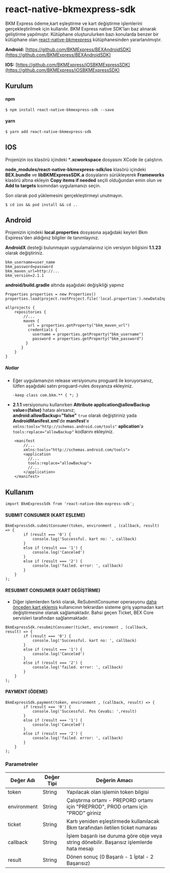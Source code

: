 # react-native-bkmexpress-sdk
BKM Express ödeme,kart eşleştirme ve kart değiştirme işlemlerini gerçekleştirilmek için kullanılır. BKM Express native SDK'ları baz alınarak geliştirme yapılmıştır. Kütüphane oluşturulurken bazı konularda benzer bir kütüphane olan [react-native-bkmexpress](https://github.com/kubilaytural/react-native-bkmexpress) kütüphanesinden yararlanılmıştır.

**Android:** [https://github.com/BKMExpress/BEXAndroidSDK](https://github.com/BKMExpress/BEXAndroidSDK)

**IOS:** [https://github.com/BKMExpress/iOSBKMExpressSDK](https://github.com/BKMExpress/iOSBKMExpressSDK)

## Kurulum

#### npm
```$ npm install react-native-bkmexpress-sdk --save```
#### yarn
```$ yarn add react-native-bkmexpress-sdk```

## IOS

Projenizin ios klasörü içindeki ***.xcworkspace** dosyasını XCode ile çalıştırın.

**node_modules/react-native-bkmexpress-sdk/ios** klasörü içindeki **BEX.bundle** ve **libBKMExpressSDK.a** dosyalarını sürükleyerek **Frameworks** klasörü altına ekleyin **Copy items if needed** seçili olduğundan emin olun ve **Add to targets** kısmından uygulamanızı seçin.

Son olarak pod yüklemesini gerçekleştirmeyi unutmayın.

```
$ cd ios && pod install && cd ..
```

## Android

Projenizin içindeki **local.properties** dosyasına aşağıdaki keyleri Bkm Expiress'den aldığınız bilgiler ile tanımlayınız.

**AndroidX** desteği bulunmayan uygulamalarınız için versiyon bilgisini **1.1.23** olarak değiştiriniz.

```
bkm_username=user_name
bkm_password=password
bkm_maven_url=http://...
bkm_version=2.1.1
```

**android/build.gradle** altında aşağıdaki değişikliği yapınız

```
Properties properties = new Properties()
properties.load(project.rootProject.file('local.properties').newDataInputStream())

allprojects {
    repositories {
        //...        
        maven {
          url = properties.getProperty("bkm_maven_url")
          credentials {
            username = properties.getProperty("bkm_username")
            password = properties.getProperty("bkm_password")
         }
       }
    }
}
```
##### Notlar
* Eğer uygulamanızın release versiyonunu proguard ile koruyorsanız, lütfen aşağıdaki satırı proguard-rules dosyanıza ekleyiniz.

    ```-keep class com.bkm.** { *; }```

* **2.1.1** versiyonunu kullanırken **Attribute application@allowBackup value=(false)** hatası alırsanız;</br>
**android:allowBackup="false"** ```true``` olarak değiştiriniz yada **AndroidManifest.xml**'de **manifest**'e ```xmlns:tools="http://schemas.android.com/tools"``` **aplication**'a ```tools:replace="allowBackup"``` kodlarını ekleyiniz.


```
    <manifest 
        //...
        xmlns:tools="http://schemas.android.com/tools">
        <application
          //...
          tools:replace="allowBackup">
          //...
        </application>
    </manifest>
```


## Kullanım
```import BkmExpressSdk from 'react-native-bkm-express-sdk';```


#### SUBMIT CONSUMER (KART EŞLEME)
```
BkmExpressSdk.submitConsumer(token, environment , (callback, result) => {
        if (result === '0') {
            console.log('Successful. kart no: ', callback)
        }
        else if (result === '1') {
            console.log('Canceled')
        }
        else if (result === '2') {
            console.log('failed. error: ', callback)
        } 
    }
);
```

####  RESUBMIT CONSUMER (KART DEĞİŞTİRME)
* Diğer işlemlerden farklı olarak, ReSubmitConsumer operasyonu <u>daha önceden kart eklemiş</u> kullanıcının tekrardan sisteme giriş yapmadan kart değiştirmesine olanak sağlamaktadır. Bahsi geçen Ticket, BEX Core servisleri tarafından sağlanmaktadır.

```
BkmExpressSdk.resubmitConsumer(ticket, environment , (callback, result) => {
        if (result === '0') {
            console.log('Successful. kart no: ', callback)
        }
        else if (result === '1') {
            console.log('Canceled')
        }
        else if (result === '2') {
            console.log('failed. error: ', callback)
        } 
    }
);
```
####  PAYMENT (ÖDEME)
```
BkmExpressSdk.payment(token, environment , (callback, result) => {
        if (result === '0') {
            console.log('Successful. Pos Cevabı: ',result)
        }
        else if (result === '1') {
            console.log('Canceled')
        }
        else if (result === '2') {
            console.log('failed. error: ', callback)
        } 
    }
);
```

### Parametreler

| Değer Adı | Değer Tipi | Değerin Amacı |
| ------------- | ------------- | ------------- |
| token  | String  | Yapılacak olan işlemin token bilgisi |
| environment | String | Çalıştırma ortamı - PREPORD ortamı için "PREPROD", PROD ortamı için "PROD" giriniz |
| ticket  | String  | Kartı yeniden eşleştirmede kullanılacak Bkm tarafından iletilen ticket numarası |
| callback | String | İşlem başarılı ise duruma göre obje veya string dönebilir. Başarısız işlemlerde hata mesajı |
| result | String | Dönen sonuç (0 Başarılı - 1 İptal - 2 Başarısız) |
